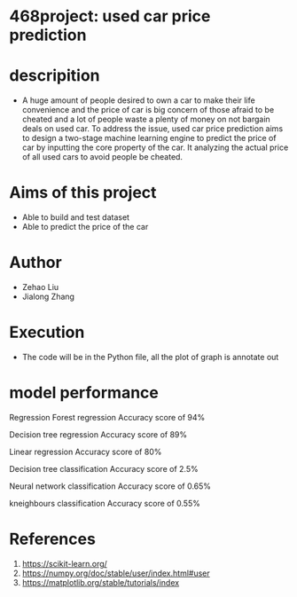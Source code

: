 # 468project: used car price prediction

# descripition
- A huge amount of people desired to own a car to make their life convenience and the price of car is big concern of those afraid to be cheated and a lot of people waste a plenty of money on not bargain deals on used car. To address the issue, used car price prediction aims to design a two-stage machine learning engine to predict the price of car by inputting the core property of the car. It analyzing the actual price of all used cars to avoid people be cheated.

# Aims of this project
- Able to build and test dataset
- Able to predict the price of the car

# Author
- Zehao Liu
- Jialong Zhang

# Execution
- The code will be in the Python file, all the plot of graph is annotate out

# model performance
Regression Forest regression
Accuracy score of 94%

Decision tree regression
Accuracy score of 89%

Linear regression
Accuracy score of 80%

Decision tree classification
Accuracy score of 2.5%

Neural network classification
Accuracy score of 0.65%

kneighbours classification
Accuracy score of 0.55%

# References
1. https://scikit-learn.org/
2. https://numpy.org/doc/stable/user/index.html#user
3. https://matplotlib.org/stable/tutorials/index
